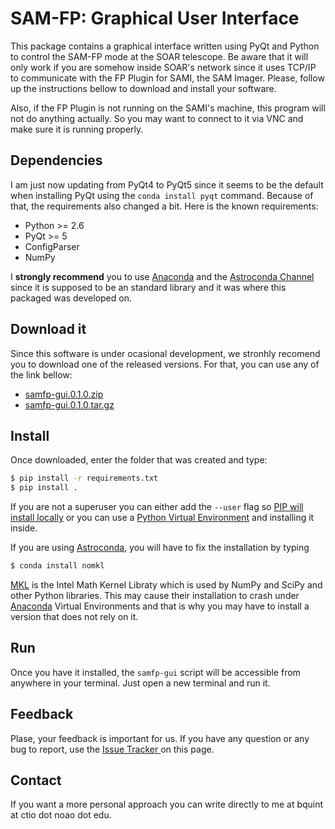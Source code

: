 # SAM-FP: Graphical User Interface

This package contains a graphical interface written using PyQt and Python 
to control the SAM-FP mode at the SOAR telescope. Be aware that it will only 
work if you are somehow inside SOAR's network since it uses TCP/IP to communicate
with the FP Plugin for SAMI, the SAM Imager. Please, follow up 
the instructions bellow to download and install your software.

Also, if the FP Plugin is not running on the SAMI's machine, this
program will not do anything actually. So you may want to connect 
to it via VNC and make sure it is running properly.

## Dependencies

I am just now updating from PyQt4 to PyQt5 since it seems to be the default when
 installing PyQt using the `conda install pyqt` command. Because of that, the
 requirements also changed a bit. Here is the known requirements:
 
- Python >= 2.6
- PyQt >= 5
- ConfigParser
- NumPy

I **strongly recommend** you to use [Anaconda](https://www.continuum.io/downloads) and the 
[Astroconda Channel](https://astroconda.readthedocs.io/en/latest/)
since it is supposed to be an standard library and it was where this packaged 
was developed on. 

## Download it

 Since this software is under ocasional development, we stronhly recomend you
 to download one of the released versions. For that, you can use any of the link
 bellow:
 
- [samfp-gui.0.1.0.zip]()
- [samfp-gui.0.1.0.tar.gz]() 

## Install 

 Once downloaded, enter the folder that was created and type:

```bash
$ pip install -r requirements.txt
$ pip install .  
```
    
 If you are not a superuser you can either add the `--user`
flag so [PIP will install locally](https://pip.pypa.io/en/stable/reference/pip_install/#id43) 
or you can use a 
[Python Virtual Environment](http://docs.python-guide.org/en/latest/dev/virtualenvs/) 
and installing it inside. 

 If you are using [Astroconda](https://astroconda.readthedocs.io/en/latest/), 
 you will have to fix the installation by typing
 
```bash
$ conda install nomkl
```

  [MKL](https://software.intel.com/en-us/mkl) is the Intel Math Kernel Libraty
    which is used by NumPy and SciPy and other Python libraries. This may 
    cause their installation to crash under [Anaconda](https://www.continuum.io/downloads) Virtual Environments
    and that is why you may have to install a version that does not rely on it.

## Run

Once you have it installed, the `samfp-gui` script will be accessible from 
anywhere in your terminal. Just open a new terminal and run it. 

## Feedback

Plase, your feedback is important for us. If you have any question
or any bug to report, use the 
[Issue Tracker ](https://github.com/b1quint/samfp_gui/issues)
on this page. 

## Contact

If you want a more personal approach you can write directly to me at
bquint at ctio dot noao dot edu.  